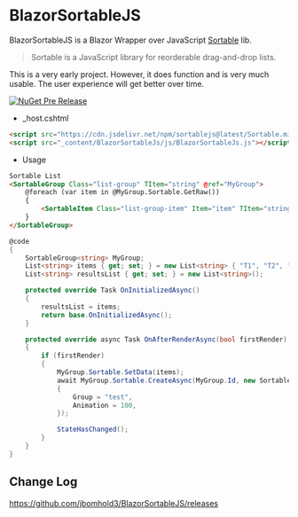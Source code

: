 # BlazorSortableJS

BlazorSortableJS is a Blazor Wrapper over JavaScript [Sortable](https://github.com/SortableJS/Sortable) lib.

>Sortable is a JavaScript library for reorderable drag-and-drop lists.

This is a very early project. However, it does function and is very much usable. The user experience will get better over time.

[![NuGet Pre Release](https://img.shields.io/nuget/vpre/BlazorSortableJS.svg)](https://www.nuget.org/packages/BlazorSortableJS/)
- _host.cshtml
``` html 
<script src="https://cdn.jsdelivr.net/npm/sortablejs@latest/Sortable.min.js"></script>
<script src="_content/BlazorSortableJs/js/BlazorSortableJs.js"></script>
```
-  Usage
``` html
Sortable List
<SortableGroup Class="list-group" TItem="string" @ref="MyGroup">
    @foreach (var item in @MyGroup.Sortable.GetRaw())
    {
        <SortableItem Class="list-group-item" Item="item" TItem="string">@item.Data</SortableItem>
    }
</SortableGroup>
```    
``` c#
@code
{
    SortableGroup<string> MyGroup;
    List<string> items { get; set; } = new List<string> { "T1", "T2", "T3" };
    List<string> resultsList { get; set; } = new List<string>();

    protected override Task OnInitializedAsync()
    {
        resultsList = items;
        return base.OnInitializedAsync();
    }

    protected override async Task OnAfterRenderAsync(bool firstRender)
    {
        if (firstRender)
        {
            MyGroup.Sortable.SetData(items);
            await MyGroup.Sortable.CreateAsync(MyGroup.Id, new SortableJsOptions
            {
                Group = "test",
                Animation = 100,
            });         

            StateHasChanged();
        }
    }
}
```

## Change Log
https://github.com/jbomhold3/BlazorSortableJS/releases
